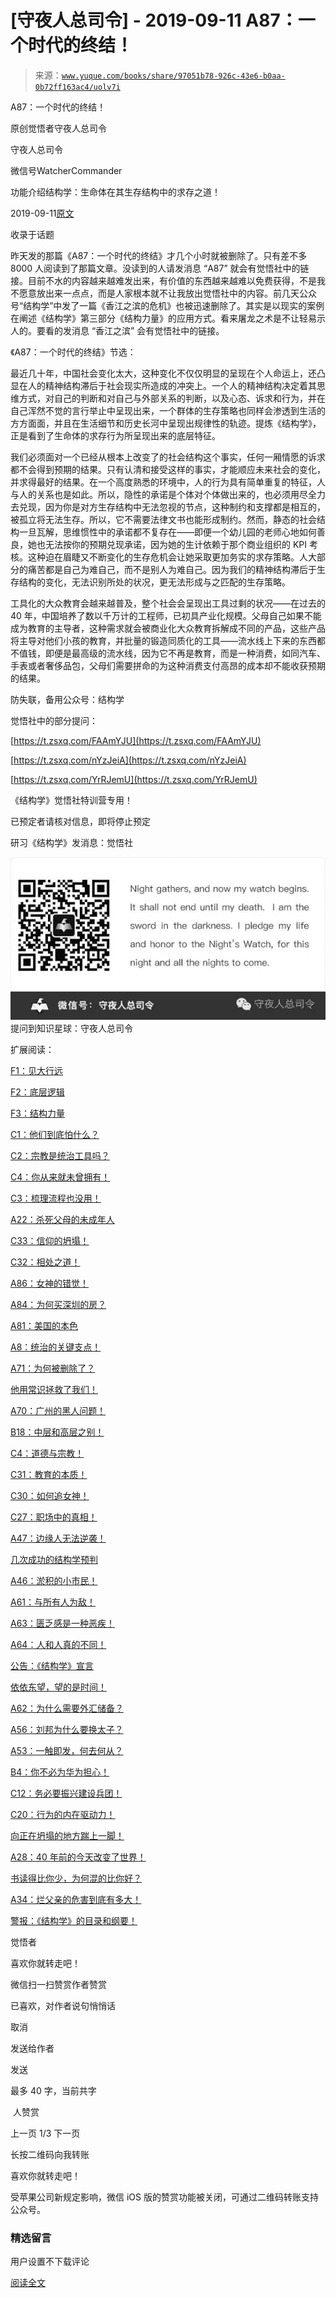 # [守夜人总司令] - 2019-09-11 A87：一个时代的终结！

> 来源：[`www.yuque.com/books/share/97051b78-926c-43e6-b0aa-0b72ff163ac4/uolv7i`](https://www.yuque.com/books/share/97051b78-926c-43e6-b0aa-0b72ff163ac4/uolv7i)



A87：一个时代的终结！ 

原创觉悟者守夜人总司令 

守夜人总司令 

微信号WatcherCommander 

功能介绍结构学：生命体在其生存结构中的求存之道！ 

2019-09-11[原文](https://mp.weixin.qq.com/s?__biz=MzAxNDk1NjI2Mw==&mid=2247484742&idx=1&sn=c09800c3f3e54dbe189d09a545585478&chksm=9b8a26ceacfdafd81426a5d91cd07d83bf06a36fbea7a5579997de90892d7f05c9e8477cc210&scene=27#wechat_redirect&cpage=327) 

收录于话题 

昨天发的那篇《A87：一个时代的终结》才几个小时就被删除了。只有差不多 8000 人阅读到了那篇文章。没读到的人请发消息 “A87” 就会有觉悟社中的链接。目前不水的内容越来越难发出来，有价值的东西越来越难以免费获得，不是我不愿意放出来一点点，而是人家根本就不让我放出觉悟社中的内容。前几天公众号“结构学”中发了一篇《香江之滨的危机》也被迅速删除了。其实是以现实的案例在阐述《结构学》第三部分《结构力量》的应用方式。看来屠龙之术是不让轻易示人的。要看的发消息 “香江之滨” 会有觉悟社中的链接。 

《A87：一个时代的终结》节选： 

最近几十年，中国社会变化太大，这种变化不仅仅明显的呈现在个人命运上，还凸显在人的精神结构滞后于社会现实所造成的冲突上。一个人的精神结构决定着其思维方式，对自己的判断和对自己与外部关系的判断，以及心态、诉求和行为，并在自己浑然不觉的言行举止中呈现出来，一个群体的生存策略也同样会渗透到生活的方方面面，并且在生活细节和历史长河中呈现出规律性的轨迹。提炼《结构学》，正是看到了生命体的求存行为所呈现出来的底层特征。 

我们必须面对一个已经从根本上改变了的社会结构这个事实，任何一厢情愿的诉求都不会得到预期的结果。只有认清和接受这样的事实，才能顺应未来社会的变化，并求得最好的结果。在一个高度熟悉的环境中，人的行为具有简单重复的特征，人与人的关系也是如此。所以，隐性的承诺是个体对个体做出来的，也必须用尽全力去兑现，因为你是对方生存结构中无法忽视的节点，这种制约和支撑都是相互的，被孤立将无法生存。所以，它不需要法律文书也能形成制约。然而，静态的社会结构一旦瓦解，思维惯性中的承诺都不复存在——即便一个幼儿园的老师心地如何善良，她也无法按你的预期兑现承诺，因为她的生计依赖于那个商业组织的 KPI 考核。这种迫在眉睫又不断变化的生存危机会让她采取更加务实的求存策略。人大部分的痛苦都是自己为难自己，而不是别人为难自己。因为我们的精神结构滞后于生存结构的变化，无法识别所处的状况，更无法形成与之匹配的生存策略。 

工具化的大众教育会越来越普及，整个社会会呈现出工具过剩的状况——在过去的 40 年，中国培养了数以千万计的工程师，已初具产业化规模。父母自己如果不能成为教育的主导者，这种需求就会被商业化大众教育拆解成不同的产品，这些产品将主导对他们小孩的教育，并批量的锻造同质化的工具——流水线上下来的东西都不值钱，即便是最高级的流水线，因为它不再是教育，而是一种消费，如同汽车、手表或者奢侈品包，父母们需要拼命的为这种消费支付高昂的成本却不能收获预期的结果。 

防失联，备用公众号：结构学 

觉悟社中的部分提问： 

[https://t.zsxq.com/FAAmYJU](https://t.zsxq.com/FAAmYJU) 

[https://t.zsxq.com/nYzJeiA](https://t.zsxq.com/nYzJeiA) 

[https://t.zsxq.com/YrRJemU](https://t.zsxq.com/YrRJemU) 

《结构学》觉悟社特训营专用！ 

已预定者请核对信息，即将停止预定 

研习《结构学》发消息：觉悟社 

![](img/c6ec0cf6a25468dab4e236dc9976f37b.png)提问到知识星球：守夜人总司令  

扩展阅读： 

[F1：见大行远](http://mp.weixin.qq.com/s?__biz=MzAxNDk1NjI2Mw==&mid=2247483815&idx=1&sn=3ef0a28f13360d542e1fe295b25cbd9a&chksm=9b8a222facfdab3920ee4384bc60709209747c50a7da243c69a345cd69a301cd194d921d643d&scene=21#wechat_redirect) 

[F2：底层逻辑](http://mp.weixin.qq.com/s?__biz=MzAxNDk1NjI2Mw==&mid=2247483905&idx=1&sn=e13c2886d004d818f12f6981f4c4e35a&chksm=9b8a2189acfda89f1a2b2326514ec0f5e6696cb737fc89b123afad6198807fa669769a850cd3&scene=21#wechat_redirect) 

[F3：结构力量](http://mp.weixin.qq.com/s?__biz=MzAxNDk1NjI2Mw==&mid=2247484256&idx=1&sn=f10d9c530bfd6ea08b25d4bec657c13a&chksm=9b8a20e8acfda9fee057f2df26790f905c898132cac91d833d14e636edb00c20514d63189a88&scene=21#wechat_redirect) 

[C1：他们到底怕什么？](http://mp.weixin.qq.com/s?__biz=MzAxNDk1NjI2Mw==&mid=2247483898&idx=1&sn=1b0a50386e9e89d2750dec717236f0aa&chksm=9b8a2272acfdab64235b35ee5e91b8cac6172144207251636e1345fc570aa1601f59eff7f442&scene=21#wechat_redirect) 

[C2：宗教是统治工具吗？](http://mp.weixin.qq.com/s?__biz=MzAxNDk1NjI2Mw==&mid=2247483901&idx=1&sn=f5d9f8c7bd84370c79adae921351e813&chksm=9b8a2275acfdab63fde093d76ff82e01d0e2fd43ea675f77fd17fd51a15873d4d10499f5338d&scene=21#wechat_redirect) 

[C4：你从来就未曾拥有！](http://mp.weixin.qq.com/s?__biz=MzAxNDk1NjI2Mw==&mid=2247483915&idx=1&sn=3ed8bfea1188efe78608fdd16031eb1a&chksm=9b8a2183acfda8959af3f200a698fd9960c30ca5bf2bc8851021a96915217b681b8d0f536a6e&scene=21#wechat_redirect) 

[C3：梳理流程也没用！](http://mp.weixin.qq.com/s?__biz=MzAxNDk1NjI2Mw==&mid=2247483989&idx=1&sn=ee70dacfd980f041379d91ae947ece44&chksm=9b8a21ddacfda8cb28bf62d6f53531e8a8ebce2de96396e50ec7e7e144fffe502ec6faee3415&scene=21#wechat_redirect) 

[A22：杀死父母的未成年人](http://mp.weixin.qq.com/s?__biz=MzAxNDk1NjI2Mw==&mid=2247484173&idx=1&sn=723b2adc7ab96267fcabd3cf2d8d8dd8&chksm=9b8a2085acfda993f54d4b8e8d72b1937630c0b3445f94b2c4d61d2fd7bcd6d9ca3e5c0cbdf3&scene=21#wechat_redirect) 

[C33：信仰的坍塌！](http://mp.weixin.qq.com/s?__biz=MzAxNDk1NjI2Mw==&mid=2247484694&idx=1&sn=c460605348e49c98f1504673e42bab66&chksm=9b8a269eacfdaf887994e48305bd5d622cf8c2ae14856fbcea31794b72ff3334e8335a74ab2d&scene=21#wechat_redirect) 

[C32：相处之道！](http://mp.weixin.qq.com/s?__biz=MzAxNDk1NjI2Mw==&mid=2247484658&idx=1&sn=32943edb605fea344e437efb5cd77ed6&chksm=9b8a277aacfdae6cc8e9d256f960d07226086e0d020d68893af2a8b5391771e66626b0d086aa&scene=21#wechat_redirect) 

[A86：女神的错觉！](http://mp.weixin.qq.com/s?__biz=MzAxNDk1NjI2Mw==&mid=2247484733&idx=1&sn=fab22e8ab3f80b78dab3d4e2e2716bfb&chksm=9b8a26b5acfdafa374df83506e5086a573169362877918977c08490b4e9747c45c99d1266e7f&scene=21#wechat_redirect) 

[A84：为何买深圳的房？](http://mp.weixin.qq.com/s?__biz=MzAxNDk1NjI2Mw==&mid=2247484708&idx=1&sn=c4a8ffe14b1ea0579e0005119094ca23&chksm=9b8a26acacfdafba18b302d996afe0251fe92e695dde593e623f32be05c31d020aad6aafa541&scene=21#wechat_redirect) 

[A81：美国的本色](http://mp.weixin.qq.com/s?__biz=MzAxNDk1NjI2Mw==&mid=2247484681&idx=1&sn=14ab50cf82c3d5292d20ca7f973ad595&chksm=9b8a2681acfdaf97b283b0951b639cf81ea2a17c001864032d326be505907930f9a03f8f949e&scene=21#wechat_redirect) 

[A8：统治的关键支点！](http://mp.weixin.qq.com/s?__biz=MzAxNDk1NjI2Mw==&mid=2247483996&idx=1&sn=c9bc4ea308424074eddfdf68020fc602&chksm=9b8a21d4acfda8c2902216f0de9989ce3d22d440efe7c3bdcc29724308c95969cb124ed257f5&scene=21#wechat_redirect) 

[A71：为何被删除了？](http://mp.weixin.qq.com/s?__biz=MzAxNDk1NjI2Mw==&mid=2247484668&idx=1&sn=06e2af18dadf47754ad4f5be1cdfcb03&chksm=9b8a2774acfdae62f3380761dbc586fea5a31f99b639d367a556553c30cee786197a3f4473ba&scene=21#wechat_redirect) 

[他用常识拯救了我们！](http://mp.weixin.qq.com/s?__biz=MzAxNDk1NjI2Mw==&mid=2247484722&idx=1&sn=6cee8e5b4f7a24ba90297da193076efb&chksm=9b8a26baacfdafac57ed3c639c36c2cca72c2f2b6c5feefe53ec73d01421fd37977edd238764&scene=21#wechat_redirect) 

[A70：广州的黑人问题！](http://mp.weixin.qq.com/s?__biz=MzAxNDk1NjI2Mw==&mid=2247484662&idx=1&sn=7fb2d7264ae5d2efbe8fb1b01e06bfe5&chksm=9b8a277eacfdae687f10133abecf98a65278dcef51d1d88702f8e61139f6f7646711ca693243&scene=21#wechat_redirect) 

[B18：中层和高层之别！](http://mp.weixin.qq.com/s?__biz=MzAxNDk1NjI2Mw==&mid=2247484627&idx=1&sn=e38abac4a3818dc622e7a68b60f726f5&chksm=9b8a275bacfdae4d09192cce1fb560ed59c44fee339dd492cd65671b2c4022b7c41a39923b30&scene=21#wechat_redirect) 

[C4：道德与宗教！](http://mp.weixin.qq.com/s?__biz=MzAxNDk1NjI2Mw==&mid=2247484608&idx=1&sn=49b58f2f27c117c1c42e6270e8d2d8c2&chksm=9b8a2748acfdae5ea3d03e3a9843d183498241c03b0d57b01b9c315e23757604fd0e1bfdb96f&scene=21#wechat_redirect) 

[C31：教育的本质！](http://mp.weixin.qq.com/s?__biz=MzAxNDk1NjI2Mw==&mid=2247484645&idx=1&sn=0c19e963af345ec0d157348555f45482&chksm=9b8a276dacfdae7bb43eb0602bf7d9fdc827d0675a7350f893c5b3b43986de58782355a2065d&scene=21#wechat_redirect) 

[C30：如何追女神！](http://mp.weixin.qq.com/s?__biz=MzAxNDk1NjI2Mw==&mid=2247484588&idx=1&sn=de5c95495cc04bcfe8644c3c2bc025c3&chksm=9b8a2724acfdae3286a142c2de506a7494e2d7aa50c990c0e159cedab07b5287040f286dfac6&scene=21#wechat_redirect) 

[C27：职场中的真相！](http://mp.weixin.qq.com/s?__biz=MzAxNDk1NjI2Mw==&mid=2247484554&idx=1&sn=fec6641c1838970ea6d16cfe1a68f9e1&chksm=9b8a2702acfdae14e71017ee02594f3b47abc738b773bc3dbd5e80968dccae0e90f17977a339&scene=21#wechat_redirect) 

[A47：边缘人无法逆袭！](http://mp.weixin.qq.com/s?__biz=MzAxNDk1NjI2Mw==&mid=2247484476&idx=1&sn=42cd8e7b62b1c430768fe9583a9715b4&chksm=9b8a27b4acfdaea2f7ac778f91e72c9b69a725224a18c6d576f3de7caf0ff91a040bf5622645&scene=21#wechat_redirect) 

[几次成功的结构学预判](http://mp.weixin.qq.com/s?__biz=MzAxNDk1NjI2Mw==&mid=2247484266&idx=1&sn=02ab915e029cbe24d91712f741b3f37c&chksm=9b8a20e2acfda9f4498a5c76204c101ab26e7311f2fb7d3043de108d4ff6e18d72a1c889a569&scene=21#wechat_redirect) 

[A46：淤积的小市民！](http://mp.weixin.qq.com/s?__biz=MzAxNDk1NjI2Mw==&mid=2247484472&idx=1&sn=f5df702c026dbb04688151086cdf7493&chksm=9b8a27b0acfdaea6ed5b712d94b3725bf8e322b39101916f48f935c102c433e9c7239b596c9f&scene=21#wechat_redirect) 

[A61：与所有人为敌！](http://mp.weixin.qq.com/s?__biz=MzAxNDk1NjI2Mw==&mid=2247484601&idx=1&sn=c80e839436bd78047d0f5ea3c9e69890&chksm=9b8a2731acfdae27acc75952e866e0642eea99cb2acfeab4101e209ecc728fd94eb2adc7434c&scene=21#wechat_redirect) 

[A63：匮乏感是一种恶疾！](http://mp.weixin.qq.com/s?__biz=MzAxNDk1NjI2Mw==&mid=2247484613&idx=1&sn=67f0957ae7ffa817652c3cb9f14a13b9&chksm=9b8a274dacfdae5b9fb0ddc58544dec9a94900fe1baab61b6b4d00236965579c32b8fd7e1e63&scene=21#wechat_redirect) 

[A64：人和人真的不同！](http://mp.weixin.qq.com/s?__biz=MzAxNDk1NjI2Mw==&mid=2247484618&idx=1&sn=ef99e3ee9800a28ff0f36ea6977f2133&chksm=9b8a2742acfdae5455f0f4c75f66030655dee2432d9b54ed40cc125ff86625cfda817fadfbd2&scene=21#wechat_redirect) 

[公告：《结构学》宣言](http://mp.weixin.qq.com/s?__biz=MzAxNDk1NjI2Mw==&mid=2247484505&idx=1&sn=95b4424393e36eda97e76284318a3f38&chksm=9b8a27d1acfdaec7c00ce60807bd673a33454adf9b992a8ef9b44687a93b333dcf676d0b77c3&scene=21#wechat_redirect) 

[依依东望，望的是时间！](http://mp.weixin.qq.com/s?__biz=MzAxNDk1NjI2Mw==&mid=2247483947&idx=1&sn=1dcdd529b9dad09a00b6e3e2b14c8245&chksm=9b8a21a3acfda8b5fe1dae1c8979dec0be990a569bc03372af815b4e0f08913e938d57aa6b25&scene=21#wechat_redirect) 

[A62：为什么需要外汇储备？](http://mp.weixin.qq.com/s?__biz=MzAxNDk1NjI2Mw==&mid=2247484604&idx=1&sn=2217abffb62dc6bd2fd19929e13f745c&chksm=9b8a2734acfdae22952edbb235321e2d155694f0b44635f4c6e612365cf0f7302d5683d89c6a&scene=21#wechat_redirect) 

[A56：刘邦为什么要换太子？](http://mp.weixin.qq.com/s?__biz=MzAxNDk1NjI2Mw==&mid=2247484574&idx=1&sn=5ed4d23f15b1523357c663394fe17eed&chksm=9b8a2716acfdae0067c043e7f714afa42a672e6d43d777dff978f561399710e4a4f977a43ede&scene=21#wechat_redirect) 

[A53：一触即发，何去何从？](http://mp.weixin.qq.com/s?__biz=MzAxNDk1NjI2Mw==&mid=2247484535&idx=1&sn=730dd962738c90e2a5de9558e0b6471a&chksm=9b8a27ffacfdaee9fcaf3cb350e1589a70eae4bde6172b6bd3a08b7f61fbd7645890b76b88c7&scene=21#wechat_redirect) 

[B4：你不必为华为担心！](http://mp.weixin.qq.com/s?__biz=MzIzMDYwOTM0Mg==&mid=2247483951&idx=1&sn=7850925e07db502ec2116efe0211318f&chksm=e8b19afedfc613e816bdef573343dbe2127c92d828c071510a8a8b9cb98384cdc7a6dbf8fbdd&scene=21#wechat_redirect) 

[C12：务必要振兴建设兵团！](http://mp.weixin.qq.com/s?__biz=MzAxNDk1NjI2Mw==&mid=2247484193&idx=1&sn=88c86597191d0c97a411f9ea6f7b7c5d&chksm=9b8a20a9acfda9bfae819e8e42531fe6d523dd244ef0fc0c0787ab812540108c181f7ec2ffa9&scene=21#wechat_redirect) 

[C20：行为的内在驱动力！](https://mp.weixin.qq.com/s?__biz=MzIzMDYwOTM0Mg==&mid=2247484003&idx=1&sn=a62ddbccc64f9f19890c0dff9605b6f7&scene=21#wechat_redirect) 

[向正在坍塌的地方踹上一脚！](http://mp.weixin.qq.com/s?__biz=MzAxNDk1NjI2Mw==&mid=2247483789&idx=1&sn=5e44b7b524c3dc4bb7705f49ed0a44a3&chksm=9b8a2205acfdab139e4b1d44ef6702b09c9fbf79505340205d13fbdaa33207a997f54bee0e97&scene=21#wechat_redirect) 

[A28：40 年前的今天改变了世界！](http://mp.weixin.qq.com/s?__biz=MzAxNDk1NjI2Mw==&mid=2247484305&idx=1&sn=34b19d12210bf9f765c6eb615b787ac6&chksm=9b8a2019acfda90fff45ea8c17ccb37c75e04c7420ad9b303a0fb0069110cee644e6f592d95f&scene=21#wechat_redirect) 

[书读得比你少，为何混的比你好？](http://mp.weixin.qq.com/s?__biz=MzAxNDk1NjI2Mw==&mid=2247484296&idx=1&sn=b0e0f11f50023aa8a20e8eeb51d39e10&chksm=9b8a2000acfda916885455b30687e2f18099abba31c78b2fabb95ca1b89ddc40f2415317d368&scene=21#wechat_redirect) 

[A34：烂父亲的危害到底有多大！](http://mp.weixin.qq.com/s?__biz=MzAxNDk1NjI2Mw==&mid=2247484348&idx=1&sn=944a6aac1e8035011b56508ea74fb48e&chksm=9b8a2034acfda922b803681a568bf7b75ce8342cf507080d2e636098b7ee9dfc1391836f7341&scene=21#wechat_redirect) 

[警报：《结构学》的目录和纲要！](http://mp.weixin.qq.com/s?__biz=MzAxNDk1NjI2Mw==&mid=2247484593&idx=1&sn=5ec84d78201320511260f18a170dd539&chksm=9b8a2739acfdae2f3f64efc39512bdba6569eb8ebbe4da30839c1116ed7f9e2e6ffcad864cc2&scene=21#wechat_redirect) 

觉悟者 

喜欢你就转走吧！ 

微信扫一扫赞赏作者赞赏 

已喜欢，对作者说句悄悄话 

取消 

发送给作者 

发送 

最多 40 字，当前共字 

 人赞赏 

上一页 1/3 下一页 

长按二维码向我转账 

喜欢你就转走吧！ 

受苹果公司新规定影响，微信 iOS 版的赞赏功能被关闭，可通过二维码转账支持公众号。 

### 精选留言 

用户设置不下载评论 

[阅读全文](https://t.zsxq.com/yrRJa6u)